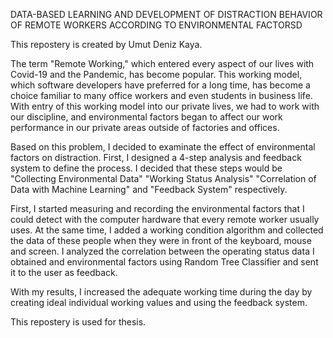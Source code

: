 DATA-BASED LEARNING AND DEVELOPMENT OF DISTRACTION BEHAVIOR OF REMOTE WORKERS ACCORDING TO ENVIRONMENTAL FACTORSD

This repostery is created by Umut Deniz Kaya.

The term "Remote Working," which entered every aspect of our lives with Covid-19 and the Pandemic, has become popular. This working model, which software developers have preferred for a long time, has become a choice familiar to many office workers and even students in business life. With entry of this working model into our private lives, we had to work with our discipline, and environmental factors began to affect our work performance in our private areas outside of factories and offices.

Based on this problem, I decided to examinate the effect of environmental factors on distraction. First, I designed a 4-step analysis and feedback system to define the process. I decided that these steps would be "Collecting Environmental Data" "Working Status Analysis" "Correlation of Data with Machine Learning" and "Feedback System" respectively.

First, I started measuring and recording the environmental factors that I could detect with the computer hardware that every remote worker usually uses. At the same time, I added a working condition algorithm and collected the data of these people when they were in front of the keyboard, mouse and screen. I analyzed the correlation between the operating status data I obtained and environmental factors using Random Tree Classifier and sent it to the user as feedback.

With my results, I increased the adequate working time during the day by creating ideal individual working values and using the feedback system.

This repostery is used for thesis.
